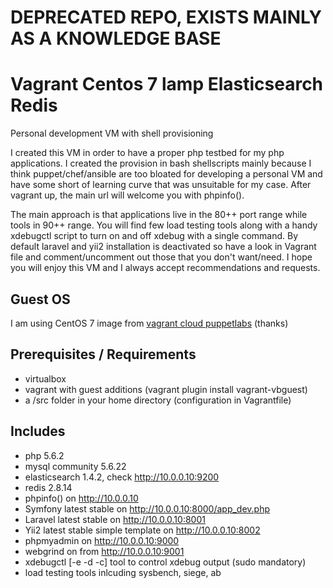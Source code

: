 DEPRECATED REPO, EXISTS MAINLY AS A KNOWLEDGE BASE
=========================================

Vagrant Centos 7 lamp Elasticsearch Redis
=========================================

Personal development VM with shell provisioning

I created this VM in order to have a proper php testbed for my php applications. I created the provision in bash shellscripts
mainly because I think puppet/chef/ansible are too bloated for developing a personal VM and have some short of learning
curve that was unsuitable for my case. After vagrant up, the main url will welcome you with phpinfo().

The main approach is that applications live in the 80++ port range while tools in 90++ range. You will find few load testing
tools along with a handy xdebugctl script to turn on and off xdebug with a single command. By default laravel and yii2 installation
is deactivated so have a look in Vagrant file and comment/uncomment out those that you don't want/need. I hope you will enjoy
this VM and I always accept recommendations and requests.

## Guest OS

I am using CentOS 7 image from [vagrant cloud puppetlabs](https://vagrantcloud.com/puppetlabs) (thanks)

## Prerequisites / Requirements

- virtualbox
- vagrant with guest additions (vagrant plugin install vagrant-vbguest)
- a /src folder in your home directory (configuration in Vagrantfile)

## Includes

- php 5.6.2
- mysql community 5.6.22
- elasticsearch 1.4.2, check http://10.0.0.10:9200
- redis 2.8.14
- phpinfo() on http://10.0.0.10
- Symfony latest stable on http://10.0.0.10:8000/app_dev.php
- Laravel latest stable on http://10.0.0.10:8001
- Yii2 latest stable simple template on http://10.0.0.10:8002
- phpmyadmin on http://10.0.0.10:9000
- webgrind on from http://10.0.0.10:9001
- xdebugctl [-e -d -c] tool to control xdebug output (sudo mandatory)
- load testing tools inlcuding sysbench, siege, ab
